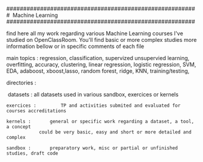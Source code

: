 ########################################################
# 	Machine Learning
########################################################



find here all my work regarding various Machine Learning courses I've studied
on OpenClassRoom. You'll find basic or more complex studies
more information bellow or in specific comments of each file

main topics : regression, classification, supervized unsupervied learning, overfitting, 
accuracy, clustering, linear regression, logistic regression, SVM, EDA, adaboost, xboost,lasso, 
random forest, ridge, KNN, training/testing, 
 

directories : 

﻿	datasets : 		all datasets used in various sandbox, exercices or kernels

	exercices : 		TP and activities submited and evaluated for courses accreditations

	kernels : 		general or specific work regarding a dataset, a tool, a concept
				could be very basic, easy and short or more detailed and complex 

	sandbox : 		preparatory work, misc or partial or unfinished studies, draft code

